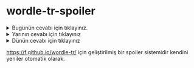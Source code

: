 # wordle-tr-spoiler

<details>
  <summary>Bugünün cevabı için tıklayınız.</summary>
  <br>
    <b> şifon </b>
</details>

<details>
  <summary>Yarının cevabı için tıklayınız</summary>
  <br>
   <b> dosya </b>
</details>

<details>
  <summary>Dünün cevabı için tıklayınız </summary>
  <br>
  <b> bulut </b>
</details>

https://f.github.io/wordle-tr/ için geliştirilmiş bir spoiler sistemidir kendini yeniler otomatik olarak.

